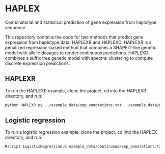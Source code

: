 # HAPLEX
Combinatorial and statistical prediction of gene expression from haplotype sequence

This repository contains the code for two methods that predict gene expression from haplotype data: HAPLEXR and HAPLEXD.
HAPLEXR is a penalized regression-based method that combines a SHAPEIT-like genetic model with allelic dosages to render continuous predictions.
HAPLEXD combines a suffix tree genetic model with spectral clustering to compute discrete expression predictions.


## HAPLEXR

To run the HAPLEXR example, clone the project, cd into the HAPLEXR directory, and run:

```bash
python HAPLEXR.py ../example_data/snp_annotations.txt ../example_data/gene_annotations.txt ../example_data/dosages.txt  ../example_data/clusterings.txt ../example_data/expression_phenotypes.txt example
```
## Logistic regression

To run a logistic regression example, clone the project, cd into the HAPLEX directory, and run:

```bash
Rscript LogisticRegression.R example_data/continuous/snp_annotations.txt example_data/continuous/gene_annotations.txt example_data/continuous/dosages.txt example_data/discrete/expression_discrete_E2.csv 2 0.5 example_data/example_predictions.txt
```
